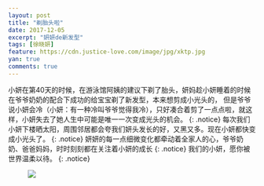 ```yaml
---
layout: post
title: "剃胎头啦"
date: 2017-12-05
excerpt: "妍妍de新发型"
tags: [徐晓妍]
feature: https://cdn.justice-love.com/image/jpg/xktp.jpg
yan: true
comments: true
---
```


小妍在第40天的时候，在游泳馆阿姨的建议下剃了胎头，妍妈趁小妍睡着的时候在爷爷奶奶的配合下成功的给宝宝剃了新发型，本来想剪成小光头的，
但是爷爷说小妍会冷（小妍：有一种冷叫爷爷觉得我冷），只好凑合着剪了一点点啦，就这样，小妍失去了她人生中可能是唯一一次变成光头的机会。
{: .notice}
每次我们小妍下楼晒太阳，周围邻居都会夸我们妍头发长的好，又黑又多。现在小妍都快变成小光头了。
{: .notice}
妍妍的每一点细微变化都牵动着全家人的心，爷爷奶奶、爸爸妈妈，时时刻刻都在关注着小妍的成长
{: .notice}
我们的小妍，愿你被世界温柔以待。
{: .notice}
<figure>
    <a href="{{ site.staticUrl }}/yanyan/image/IMG_1801.JPG"><img src="{{ site.staticUrl }}/yanyan/image/IMG_1801.JPG" /></a>
</figure>
